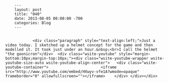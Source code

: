 
        ---
        layout: post
        title: "040"
        date: 2013-08-05 00:00:00 -700
        categories: Blog
        ---

        
				<div class="paragraph" style="text-align:left;">Just a video today. I sketched up a helmet concept for the game and then modelled it. It took just under an hour.&nbsp;<br>I call the helmet "the goonicron"</div>  <div class="wsite-youtube" style="margin-bottom:10px;margin-top:10px;"><div class="wsite-youtube-wrapper wsite-youtube-size-auto wsite-youtube-align-center"> 	<div class="wsite-youtube-container">                  		<iframe src="http://www.youtube.com/embed/HXwyv-vfe1A?wmode=opaque" frameborder="0" allowfullscreen=""></iframe> 	</div> </div></div>

		
        